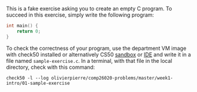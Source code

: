This is a fake exercise asking you to create an empty C program. To succeed in
this exercise, simply write the following program:

```c
int main() {
    return 0;
}
```

To check the correctness of your program, use the department VM image with check50 installed or alternatively CS50 [sandbox](sandbox.cs50.io)
or [IDE](ide.cs50.io) and write it in a file named `sample-exercise.c`. In a terminal,
with that file in the local directory, check with this command:

```shell
check50 -l --log olivierpierre/comp26020-problems/master/week1-intro/01-sample-exercise
```
